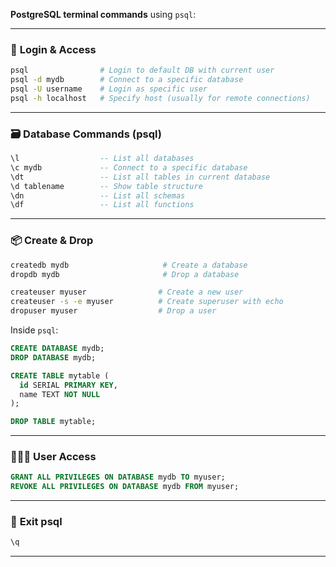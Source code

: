 **PostgreSQL terminal commands** using `psql`:

---

### 🔑 **Login & Access**

```bash
psql                # Login to default DB with current user
psql -d mydb        # Connect to a specific database
psql -U username    # Login as specific user
psql -h localhost   # Specify host (usually for remote connections)
```

---

### 🗃️ **Database Commands (psql)**

```sql
\l                  -- List all databases
\c mydb             -- Connect to a specific database
\dt                 -- List all tables in current database
\d tablename        -- Show table structure
\dn                 -- List all schemas
\df                 -- List all functions
```

---

### 📦 **Create & Drop**

```bash
createdb mydb                     # Create a database
dropdb mydb                       # Drop a database

createuser myuser                # Create a new user
createuser -s -e myuser          # Create superuser with echo
dropuser myuser                  # Drop a user
```

Inside `psql`:
```sql
CREATE DATABASE mydb;
DROP DATABASE mydb;

CREATE TABLE mytable (
  id SERIAL PRIMARY KEY,
  name TEXT NOT NULL
);

DROP TABLE mytable;
```

---

### 🧑‍🤝‍🧑 **User Access**

```sql
GRANT ALL PRIVILEGES ON DATABASE mydb TO myuser;
REVOKE ALL PRIVILEGES ON DATABASE mydb FROM myuser;
```

---

### 🚪 **Exit psql**

```sql
\q
```

---

